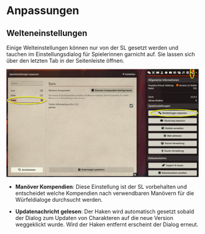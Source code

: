 # Anpassungen

## Welteneinstellungen

Einige Welteinstellungen können nur von der SL gesetzt werden und tauchen im Einstellungsdialog
für Spielerinnen garnicht auf. Sie lassen sich über den letzten Tab in der Seitenleiste öffnen.

![worldsettings](img/world_settings.png)

- **Manöver Kompendien**: Diese Einstellung ist der SL vorbehalten und entscheidet welche
    Kompendien nach verwendbaren Manövern für die Würfeldialoge durchsucht werden.

- **Updatenachricht gelesen**: Der Haken wird automatisch gesetzt sobald der Dialog zum Updaten
    von Charakteren auf die neue Version weggeklickt wurde. Wird der Haken entfernt erscheint
    der Dialog erneut.
